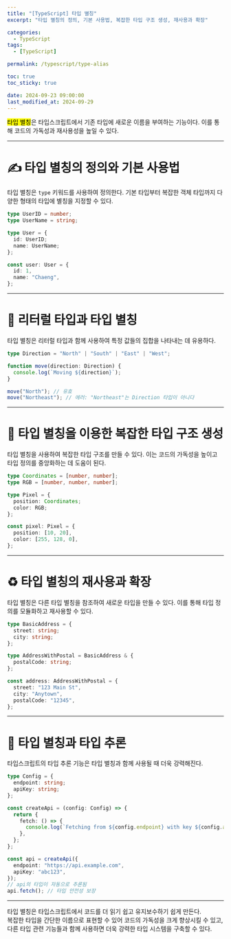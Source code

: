 ```yaml
---
title: "[TypeScript] 타입 별칭"
excerpt: "타입 별칭의 정의, 기본 사용법, 복잡한 타입 구조 생성, 재사용과 확장"

categories:
  - TypeScript
tags:
  - [TypeScript]

permalink: /typescript/type-alias

toc: true
toc_sticky: true

date: 2024-09-23 09:00:00
last_modified_at: 2024-09-29
---
```


<mark>타입 별칭</mark>은 타입스크립트에서 기존 타입에 새로운 이름을 부여하는 기능이다. 이를 통해 코드의 가독성과 재사용성을 높일 수 있다.

---

# ✍️ 타입 별칭의 정의와 기본 사용법

타입 별칭은 `type` 키워드를 사용하여 정의한다. 기본 타입부터 복잡한 객체 타입까지 다양한 형태의 타입에 별칭을 지정할 수 있다.

```typescript
type UserID = number;
type UserName = string;

type User = {
  id: UserID;
  name: UserName;
};

const user: User = {
  id: 1,
  name: "Chaeng",
};
```

---

# 📝 리터럴 타입과 타입 별칭

타입 별칭은 리터럴 타입과 함께 사용하여 특정 값들의 집합을 나타내는 데 유용하다.

```typescript
type Direction = "North" | "South" | "East" | "West";

function move(direction: Direction) {
  console.log(`Moving ${direction}`);
}

move("North"); // 유효
move("Northeast"); // 에러: "Northeast"는 Direction 타입이 아니다
```

---

# 🔗 타입 별칭을 이용한 복잡한 타입 구조 생성

타입 별칭을 사용하여 복잡한 타입 구조를 만들 수 있다. 이는 코드의 가독성을 높이고 타입 정의를 중앙화하는 데 도움이 된다.

```typescript
type Coordinates = [number, number];
type RGB = [number, number, number];

type Pixel = {
  position: Coordinates;
  color: RGB;
};

const pixel: Pixel = {
  position: [10, 20],
  color: [255, 128, 0],
};
```

---

# ♻️ 타입 별칭의 재사용과 확장

타입 별칭은 다른 타입 별칭을 참조하여 새로운 타입을 만들 수 있다. 이를 통해 타입 정의를 모듈화하고 재사용할 수 있다.

```typescript
type BasicAddress = {
  street: string;
  city: string;
};

type AddressWithPostal = BasicAddress & {
  postalCode: string;
};

const address: AddressWithPostal = {
  street: "123 Main St",
  city: "Anytown",
  postalCode: "12345",
};
```

---

# 🧩 타입 별칭과 타입 추론

타입스크립트의 타입 추론 기능은 타입 별칭과 함께 사용될 때 더욱 강력해진다.

```typescript
type Config = {
  endpoint: string;
  apiKey: string;
};

const createApi = (config: Config) => {
  return {
    fetch: () => {
      console.log(`Fetching from ${config.endpoint} with key ${config.apiKey}`);
    },
  };
};

const api = createApi({
  endpoint: "https://api.example.com",
  apiKey: "abc123",
});
// api의 타입이 자동으로 추론됨
api.fetch(); // 타입 안전성 보장
```

---

타입 별칭은 타입스크립트에서 코드를 더 읽기 쉽고 유지보수하기 쉽게 만든다.  
복잡한 타입을 간단한 이름으로 표현할 수 있어 코드의 가독성을 크게 향상시킬 수 있고, 다른 타입 관련 기능들과 함께 사용하면 더욱 강력한 타입 시스템을 구축할 수 있다.
